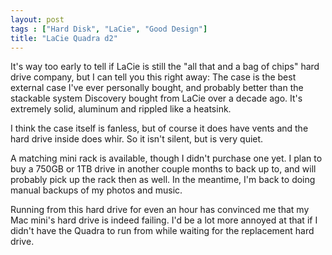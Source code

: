 ```yaml
---
layout: post
tags : ["Hard Disk", "LaCie", "Good Design"]
title: "LaCie Quadra d2"
---
```

It's way too early to tell if LaCie is still the "all that and a bag of chips" hard drive company, but I can tell you this right away: The case is the best external case I've ever personally bought, and probably better than the stackable system Discovery bought from LaCie over a decade ago. It's extremely solid, aluminum and rippled like a heatsink.

I think the case itself is fanless, but of course it does have vents and the hard drive inside does whir. So it isn't silent, but is very quiet.

A matching mini rack is available, though I didn't purchase one yet. I plan to buy a 750GB or 1TB drive in another couple months to back up to, and will probably pick up the rack then as well. In the meantime, I'm back to doing manual backups of my photos and music.

Running from this hard drive for even an hour has convinced me that my Mac mini's hard drive is indeed failing. I'd be a lot more annoyed at that if I didn't have the Quadra to run from while waiting for the replacement hard drive.